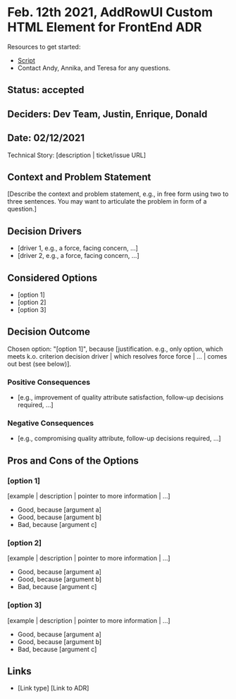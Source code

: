 # Feb. 12th 2021, AddRowUI Custom HTML Element for FrontEnd ADR

Resources to get started:

- [Script](https://github.com/DonaldWolfson/cse110-w21-group29/blob/main/source/js/AddRowUI.js)
- Contact Andy, Annika, and Teresa for any questions.

## Status: accepted

## Deciders: Dev Team, Justin, Enrique, Donald

## Date: 02/12/2021

Technical Story: [description | ticket/issue URL] <!-- optional -->

## Context and Problem Statement

[Describe the context and problem statement, e.g., in free form using two to three sentences. You may want to articulate the problem in form of a question.]

## Decision Drivers <!-- optional -->

- [driver 1, e.g., a force, facing concern, …]
- [driver 2, e.g., a force, facing concern, …]

## Considered Options

- [option 1]
- [option 2]
- [option 3]

## Decision Outcome

Chosen option: "[option 1]", because [justification. e.g., only option, which meets k.o. criterion decision driver | which resolves force force | … | comes out best (see below)].

### Positive Consequences <!-- optional -->

- [e.g., improvement of quality attribute satisfaction, follow-up decisions required, …]

### Negative Consequences <!-- optional -->

- [e.g., compromising quality attribute, follow-up decisions required, …]

## Pros and Cons of the Options <!-- optional -->

### [option 1]

[example | description | pointer to more information | …] <!-- optional -->

- Good, because [argument a]
- Good, because [argument b]
- Bad, because [argument c]

### [option 2]

[example | description | pointer to more information | …] <!-- optional -->

- Good, because [argument a]
- Good, because [argument b]
- Bad, because [argument c]

### [option 3]

[example | description | pointer to more information | …] <!-- optional -->

- Good, because [argument a]
- Good, because [argument b]
- Bad, because [argument c]

## Links <!-- optional -->

- [Link type] [Link to ADR] <!-- example: Refined by [ADR-0005](0005-example.md) -->
